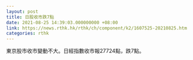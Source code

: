 ```yaml
---
layout: post
title: 日股收市跌7點
date: 2021-08-25 14:39:03.000000000 +08:00
link: https://news.rthk.hk/rthk/ch/component/k2/1607525-20210825.htm
categories: rthk
---
```


東京股市收市變動不大。日經指數收市報27724點，跌7點。
